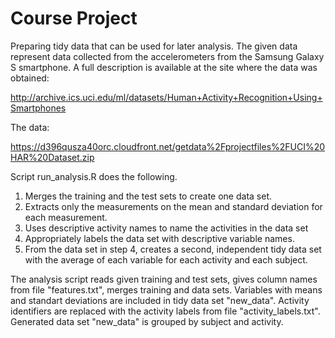 # Course Project
Preparing tidy data that can be used for later analysis.
The given data represent data collected from the accelerometers from the Samsung Galaxy S smartphone. A full description is available at the site where the data was obtained: 

http://archive.ics.uci.edu/ml/datasets/Human+Activity+Recognition+Using+Smartphones 

The data: 

https://d396qusza40orc.cloudfront.net/getdata%2Fprojectfiles%2FUCI%20HAR%20Dataset.zip 

Script run_analysis.R does the following. 
1. Merges the training and the test sets to create one data set.
2. Extracts only the measurements on the mean and standard deviation for each measurement. 
3. Uses descriptive activity names to name the activities in the data set
4. Appropriately labels the data set with descriptive variable names. 
5. From the data set in step 4, creates a second, independent tidy data set with the average of each variable for each activity and each subject.


The analysis script reads given training and test sets, gives column names from file "features.txt", merges training and data sets.
Variables with means and standart deviations are included in tidy data set "new_data".
Activity identifiers are replaced with the activity labels from file "activity_labels.txt".
Generated data set "new_data" is grouped by subject and activity.